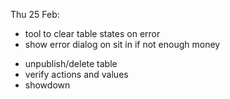 Thu 25 Feb:

* tool to clear table states on error
* show error dialog on sit in if not enough money
- unpublish/delete table
- verify actions and values
- showdown

